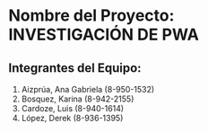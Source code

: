 # Nombre del Proyecto: INVESTIGACIÓN DE PWA

## Integrantes del Equipo:

1. Aizprúa, Ana Gabriela (8-950-1532)
2. Bosquez, Karina (8-942-2155)
3. Cardoze, Luis (8-940-1614)
4. López, Derek (8-936-1395)